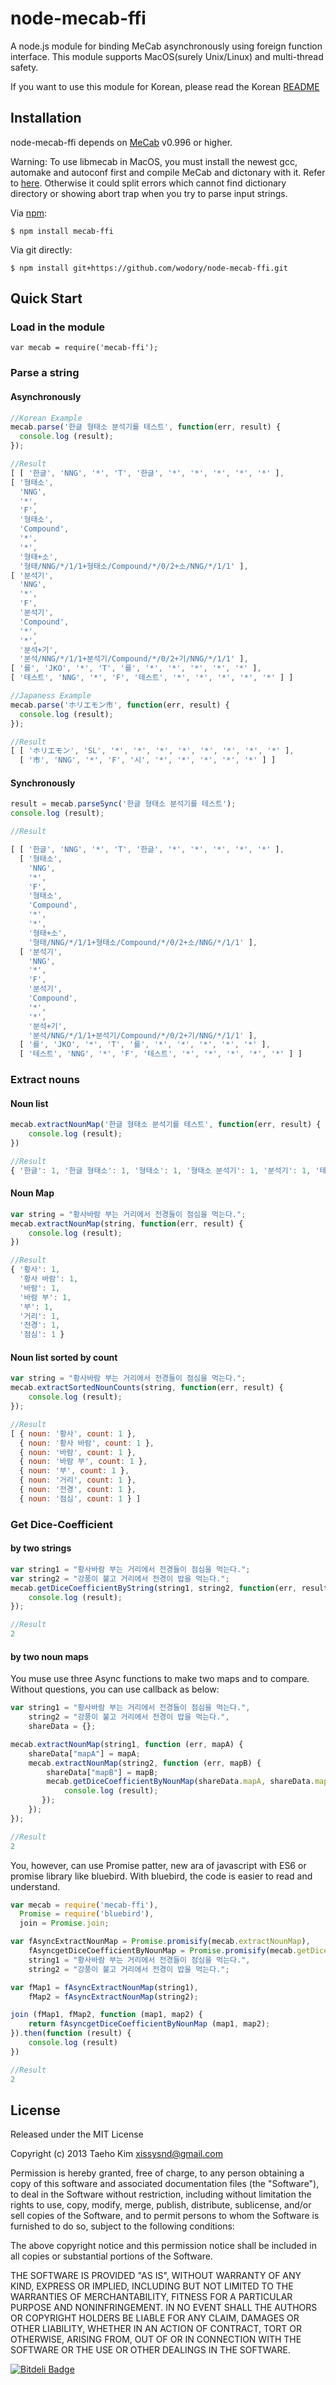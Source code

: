 # node-mecab-ffi

A node.js module for binding MeCab asynchronously using foreign function interface.
This module supports MacOS(surely Unix/Linux) and multi-thread safety.

If you want to use this module for Korean, please read the Korean [README](./README_ko.md)

## Installation

node-mecab-ffi depends on [MeCab](http://mecab.googlecode.com/svn/trunk/mecab/doc/index.html) v0.996 or higher.

Warning: 
To use libmecab in MacOS, you must install the newest gcc, automake and autoconf first and compile MeCab and dictonary with it. 
Refer to [here](http://www.ficksworkshop.com/blog/14-coding/65-installing-gcc-on-mac). Otherwise it could split errors which cannot find dictionary directory or showing abort trap when you try to parse input strings.

Via [npm](https://npmjs.org):
```
$ npm install mecab-ffi
```  

Via git directly:
```
$ npm install git+https://github.com/wodory/node-mecab-ffi.git
```

## Quick Start

### Load in the module

```
var mecab = require('mecab-ffi');
```

### Parse a string

#### Asynchronously

```javascript
//Korean Example
mecab.parse('한글 형태소 분석기를 테스트', function(err, result) {
  console.log (result);
});

//Result
[ [ '한글', 'NNG', '*', 'T', '한글', '*', '*', '*', '*', '*' ],
[ '형태소',
  'NNG',
  '*',
  'F',
  '형태소',
  'Compound',
  '*',
  '*',
  '형태+소',
  '형태/NNG/*/1/1+형태소/Compound/*/0/2+소/NNG/*/1/1' ],
[ '분석기',
  'NNG',
  '*',
  'F',
  '분석기',
  'Compound',
  '*',
  '*',
  '분석+기',
  '분석/NNG/*/1/1+분석기/Compound/*/0/2+기/NNG/*/1/1' ],
[ '를', 'JKO', '*', 'T', '를', '*', '*', '*', '*', '*' ],
[ '테스트', 'NNG', '*', 'F', '테스트', '*', '*', '*', '*', '*' ] ]

//Japaness Example
mecab.parse('ホリエモン市', function(err, result) {
  console.log (result);
});

//Result
[ [ 'ホリエモン', 'SL', '*', '*', '*', '*', '*', '*', '*', '*' ],
  [ '市', 'NNG', '*', 'F', '시', '*', '*', '*', '*', '*' ] ]

```

#### Synchronously
```javascript
result = mecab.parseSync('한글 형태소 분석기를 테스트');
console.log (result);

//Result

[ [ '한글', 'NNG', '*', 'T', '한글', '*', '*', '*', '*', '*' ],
  [ '형태소',
	'NNG',
	'*',
	'F',
	'형태소',
	'Compound',
	'*',
	'*',
	'형태+소',
	'형태/NNG/*/1/1+형태소/Compound/*/0/2+소/NNG/*/1/1' ],
  [ '분석기',
	'NNG',
	'*',
	'F',
	'분석기',
	'Compound',
	'*',
	'*',
	'분석+기',
	'분석/NNG/*/1/1+분석기/Compound/*/0/2+기/NNG/*/1/1' ],
  [ '를', 'JKO', '*', 'T', '를', '*', '*', '*', '*', '*' ],
  [ '테스트', 'NNG', '*', 'F', '테스트', '*', '*', '*', '*', '*' ] ]

```

### Extract nouns

#### Noun list
```javascript
mecab.extractNounMap('한글 형태소 분석기를 테스트', function(err, result) {
	console.log (result);
})

//Result
{ '한글': 1, '한글 형태소': 1, '형태소': 1, '형태소 분석기': 1, '분석기': 1, '테스트': 1 }
```

#### Noun Map
```javascript
var string = "황사바람 부는 거리에서 전경들이 점심을 먹는다.";
mecab.extractNounMap(string, function(err, result) {
	console.log (result);
})

//Result
{ '황사': 1,
  '황사 바람': 1,
  '바람': 1,
  '바람 부': 1,
  '부': 1,
  '거리': 1,
  '전경': 1,
  '점심': 1 }

```

#### Noun list sorted by count
```javascript
var string = "황사바람 부는 거리에서 전경들이 점심을 먹는다.";
mecab.extractSortedNounCounts(string, function(err, result) {
	console.log (result);
});

//Result
[ { noun: '황사', count: 1 },
  { noun: '황사 바람', count: 1 },
  { noun: '바람', count: 1 },
  { noun: '바람 부', count: 1 },
  { noun: '부', count: 1 },
  { noun: '거리', count: 1 },
  { noun: '전경', count: 1 },
  { noun: '점심', count: 1 } ]
```

### Get Dice-Coefficient

#### by two strings
```javascript
var string1 = "황사바람 부는 거리에서 전경들이 점심을 먹는다.";
var string2 = "강풍이 불고 거리에서 전경이 밥을 먹는다.";
mecab.getDiceCoefficientByString(string1, string2, function(err, result) {
	console.log (result);
});

//Result 
2
```

#### by two noun maps
You muse use three Async functions to make two maps and to compare. Without questions, you can use callback as below:
```javascript
var string1 = "황사바람 부는 거리에서 전경들이 점심을 먹는다.",
    string2 = "강풍이 불고 거리에서 전경이 밥을 먹는다.",
    shareData = {};

mecab.extractNounMap(string1, function (err, mapA) {
    shareData["mapA"] = mapA;
    mecab.extractNounMap(string2, function (err, mapB) {
        shareData["mapB"] = mapB;
        mecab.getDiceCoefficientByNounMap(shareData.mapA, shareData.mapB, function(err, result) {
            console.log (result);
	   });
    }); 
});

//Result
2

```
You, however, can use Promise patter, new ara of javascript with ES6 or promise library like bluebird. 
With bluebird, the code is easier to read and understand. 
```javascript
var mecab = require('mecab-ffi'),
  Promise = require('bluebird'),
  join = Promise.join;

var fAsyncExtractNounMap = Promise.promisify(mecab.extractNounMap),
    fAsyncgetDiceCoefficientByNounMap = Promise.promisify(mecab.getDiceCoefficientByNounMap),
    string1 = "황사바람 부는 거리에서 전경들이 점심을 먹는다.",
    string2 = "강풍이 불고 거리에서 전경이 밥을 먹는다.";

var fMap1 = fAsyncExtractNounMap(string1),
    fMap2 = fAsyncExtractNounMap(string2);

join (fMap1, fMap2, function (map1, map2) {
    return fAsyncgetDiceCoefficientByNounMap (map1, map2);
}).then(function (result) {
    console.log (result)
})

//Result
2
```


## License

Released under the MIT License

Copyright (c) 2013 Taeho Kim <xissysnd@gmail.com>

Permission is hereby granted, free of charge, to any person obtaining a copy
of this software and associated documentation files (the "Software"), to deal
in the Software without restriction, including without limitation the rights
to use, copy, modify, merge, publish, distribute, sublicense, and/or sell
copies of the Software, and to permit persons to whom the Software is
furnished to do so, subject to the following conditions:

The above copyright notice and this permission notice shall be included in
all copies or substantial portions of the Software.

THE SOFTWARE IS PROVIDED "AS IS", WITHOUT WARRANTY OF ANY KIND, EXPRESS OR IMPLIED, INCLUDING BUT NOT LIMITED TO THE WARRANTIES OF MERCHANTABILITY, FITNESS FOR A PARTICULAR PURPOSE AND NONINFRINGEMENT. IN NO EVENT SHALL THE AUTHORS OR COPYRIGHT HOLDERS BE LIABLE FOR ANY CLAIM, DAMAGES OR OTHER LIABILITY, WHETHER IN AN ACTION OF CONTRACT, TORT OR OTHERWISE, ARISING FROM, OUT OF OR IN CONNECTION WITH THE SOFTWARE OR THE USE OR OTHER DEALINGS IN THE SOFTWARE.


[![Bitdeli Badge](https://d2weczhvl823v0.cloudfront.net/xissy/node-mecab-ffi/trend.png)](https://bitdeli.com/free "Bitdeli Badge")

